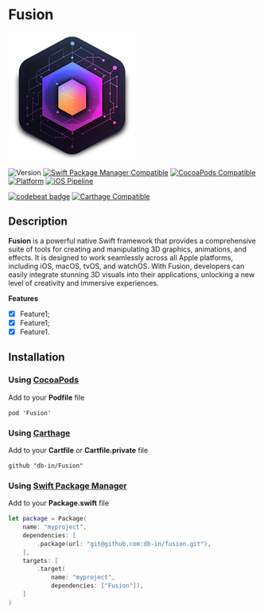 # Fusion

[![Fusion](logo.png)]()

![Version](https://img.shields.io/badge/swift-5-red.svg)
[![Swift Package Manager Compatible](https://img.shields.io/endpoint?url=https://swiftpackageindex.com/api/packages/db-in/Fusion/badge?type=platforms)](https://github.com/apple/swift-package-manager)
[![CocoaPods Compatible](https://img.shields.io/cocoapods/v/Fusion.svg)](https://img.shields.io/cocoapods/v/Fusion.svg)
[![Platform](https://img.shields.io/cocoapods/p/Fusion.svg)](https://github.com/db-in/fusion)
[![iOS Pipeline](https://github.com/db-in/fusion/actions/workflows/ios.yml/badge.svg)](https://github.com/db-in/fusion/actions/workflows/ios.yml)
<!--[![codecov](https://codecov.io/gh/db-in/fusion/branch/master/graph/badge.svg)](https://codecov.io/gh/db-in/fusion)-->
[![codebeat badge](https://codebeat.co/badges/36b686b3-92d6-4b93-ac7c-37f959ed8f3b)](https://codebeat.co/projects/github-com-db-in-fusion-master)
[![Carthage Compatible](https://img.shields.io/badge/Carthage-compatible-4BC51D.svg?style=flat)](https://github.com/Carthage/Carthage)

## Description
**Fusion** is a powerful native Swift framework that provides a comprehensive suite of tools for creating and manipulating 3D graphics, animations, and effects. It is designed to work seamlessly across all Apple platforms, including iOS, macOS, tvOS, and watchOS. With Fusion, developers can easily integrate stunning 3D visuals into their applications, unlocking a new level of creativity and immersive experiences.

**Features**

- [x] Feature1;
- [x] Feature1;
- [x] Feature1.

## Installation

### Using [CocoaPods](https://cocoapods.org)

Add to your **Podfile** file

```
pod 'Fusion'
```

### Using [Carthage](https://github.com/Carthage/Carthage)

Add to your **Cartfile** or **Cartfile.private** file

```
github "db-in/Fusion"
```

### Using [Swift Package Manager](https://swift.org/package-manager)

Add to your **Package.swift** file

```swift
let package = Package(
    name: "myproject",
    dependencies: [
        .package(url: "git@github.com:db-in/fusion.git"),
    ],
    targets: [
        .target(
            name: "myproject",
            dependencies: ["Fusion"]),
    ]
)
```
